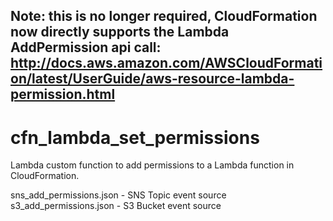 ## Note: this is no longer required, CloudFormation now directly supports the Lambda AddPermission api call: http://docs.aws.amazon.com/AWSCloudFormation/latest/UserGuide/aws-resource-lambda-permission.html


# cfn_lambda_set_permissions

Lambda custom function to add permissions to a Lambda function in CloudFormation.

sns_add_permissions.json - SNS Topic event source
s3_add_permissions.json - S3 Bucket event source
